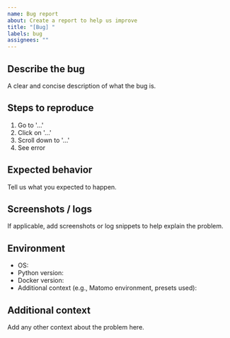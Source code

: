 ```yaml
---
name: Bug report
about: Create a report to help us improve
title: "[Bug] "
labels: bug
assignees: ""
---
```


## Describe the bug

A clear and concise description of what the bug is.

## Steps to reproduce

1. Go to '...'
2. Click on '...'
3. Scroll down to '...'
4. See error

## Expected behavior

Tell us what you expected to happen.

## Screenshots / logs

If applicable, add screenshots or log snippets to help explain the problem.

## Environment

- OS:
- Python version:
- Docker version:
- Additional context (e.g., Matomo environment, presets used):

## Additional context

Add any other context about the problem here.

